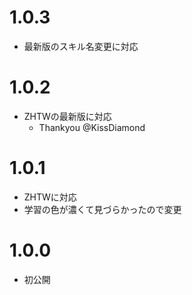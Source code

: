 # 1.0.3

  - 最新版のスキル名変更に対応



# 1.0.2

  - ZHTWの最新版に対応
    - Thankyou @KissDiamond



# 1.0.1

  - ZHTWに対応
  - 学習の色が濃くて見づらかったので変更



# 1.0.0

  - 初公開